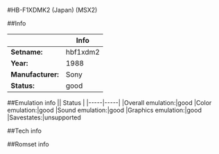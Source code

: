 #HB-F1XDMK2 (Japan) (MSX2)

##Info

||Info|
|-----|-----|
|**Setname:**|hbf1xdm2
|**Year:**|1988
|**Manufacturer:**|Sony
|**Status:**|good

##Emulation info
|| Status |
|-----|-----|
|Overall emulation:|good
|Color emulation:|good
|Sound emulation:|good
|Graphics emulation:|good
|Savestates:|unsupported

##Tech info

##Romset info

<!--- START OF EDITED COMMENT DO NOT TOUCH TEXT ABOVE-->
